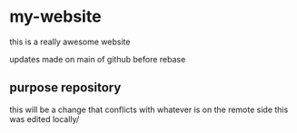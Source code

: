 # my-website

this is a really awesome website

updates made on main of github before rebase

## purpose repository

this will be a change that conflicts
with whatever is on the remote side
this was edited locally/